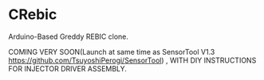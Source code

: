 # CRebic
Arduino-Based Greddy REBIC clone. 

COMING VERY SOON(Launch at same time as SensorTool V1.3 https://github.com/TsuyoshiPerogi/SensorTool) , WITH DIY INSTRUCTIONS FOR INJECTOR DRIVER ASSEMBLY. 
